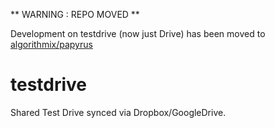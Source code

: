 ** WARNING : REPO MOVED **

Development on testdrive (now just Drive) has been moved to [algorithmix/papyrus](https://github.com/Algorithmix/Papyrus)

testdrive
=========

Shared Test Drive synced via Dropbox/GoogleDrive.
